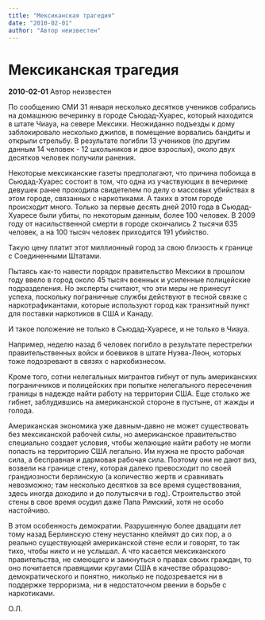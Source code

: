 ```yaml
---
title: "Мексиканская трагедия"
date: "2010-02-01"
author: "Автор неизвестен"
---
```


# Мексиканская трагедия

**2010-02-01** Автор неизвестен

По сообщению СМИ 31 января несколько десятков учеников собрались на домашнюю вечеринку в городе Сьюдад-Хуарес, который находится в штате Чиауа, на севере Мексики. Неожиданно подъезды к дому заблокировало несколько джипов, в помещение ворвались бандиты и открыли стрельбу. В результате погибли 13 учеников (по другим данным 14 человек - 12 школьников и двое взрослых), около двух десятков человек получили ранения.

Некоторые мексиканские газеты предполагают, что причина побоища в Сьюдад-Хуарес состоит в том, что одна из участвующих в вечеринке девушек ранее проходила свидетелем по делу о массовых убийствах в этом городе, связанных с наркотиками. А таких в этом городе происходит много. Только за первые десять дней 2010 года в Сьюдад-Хуаресе были убиты, по некоторым данным, более 100 человек. В 2009 году от насильственной смерти в городе скончались 2 тысячи 635 человек, а на 100 тысяч человек приходится 191 убийство.

Такую цену платит этот миллионный город за свою близость к границе с Соединенными Штатами.

Пытаясь как-то навести порядок правительство Мексики в прошлом году ввело в город около 45 тысяч военных и усиленные полицейские подразделения. Но эксперты считают, что эти меры не принесут успеха, поскольку пограничные службы действуют в тесной связке с наркотрафикантами, которые используют город как транзитный пункт для поставки наркотиков в США и Канаду.

И такое положение не только в Сьюдад-Хуаресе, и не только в Чиауа.

Например, неделю назад 6 человек погибло в результате перестрелки правительственных войск и боевиков в штате Нуэва-Леон, которых тоже подозревают в связях с наркобизнесом.

Кроме того, сотни нелегальных мигрантов гибнут от пуль американских пограничников и полицейских при попытке нелегального пересечения границы в надежде найти работу на территории США. Еще столько же гибнет, заблудившись на американской стороне в пустыне, от жажды и голода.

Американская экономика уже давным-давно не может существовать без мексиканской рабочей силы, но американское правительство специально создает условия, чтобы желающие найти работу не могли попасть на территорию США легально. Им нужна не просто рабочая сила, а бесправная и дармовая рабочая сила. Поэтому они не дают виз, возвели на границе стену, которая далеко превосходит по своей грандиозности берлинскую (а количество жертв и сравнивать невозможно; там несколько десятков за все время существования, здесь иногда доходило и до полутысячи в год). Строительство этой стены в свое время осудил даже Папа Римский, хотя не особо настойчиво.

В этом особенность демократии. Разрушенную более двадцати лет тому назад Берлинскую стену неустанно клеймят до сих пор, а о реально существующей американской стене если и говорят, то так тихо, чтобы никто и не услышал. А что касается мексиканского правительства, не смеющего и заикнуться о правах своих граждан, то оно почитается правящими кругами США в качестве образцово-демократического и понятно, николько не подозревается ни в поддержке терроризма, ни в недостаточном рвении в борьбе с наркотиками.

О.Л.